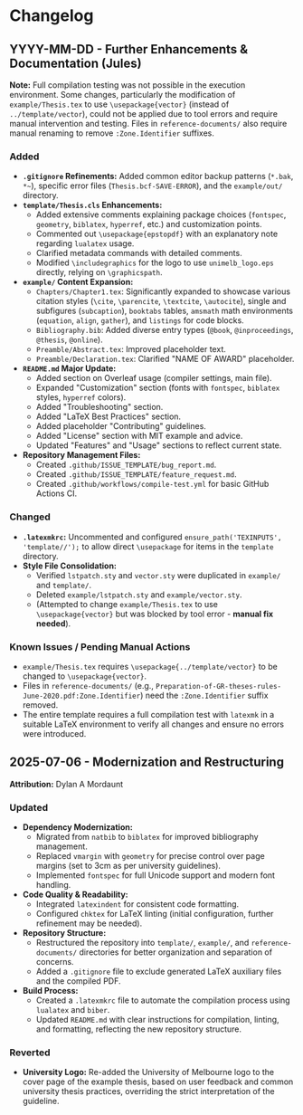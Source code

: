 # Changelog

## YYYY-MM-DD - Further Enhancements & Documentation (Jules)

**Note:** Full compilation testing was not possible in the execution environment. Some changes, particularly the modification of `example/Thesis.tex` to use `\usepackage{vector}` (instead of `../template/vector`), could not be applied due to tool errors and require manual intervention and testing. Files in `reference-documents/` also require manual renaming to remove `:Zone.Identifier` suffixes.

### Added
*   **`.gitignore` Refinements:** Added common editor backup patterns (`*.bak`, `*~`), specific error files (`Thesis.bcf-SAVE-ERROR`), and the `example/out/` directory.
*   **`template/Thesis.cls` Enhancements:**
    *   Added extensive comments explaining package choices (`fontspec`, `geometry`, `biblatex`, `hyperref`, etc.) and customization points.
    *   Commented out `\usepackage{epstopdf}` with an explanatory note regarding `lualatex` usage.
    *   Clarified metadata commands with detailed comments.
    *   Modified `\includegraphics` for the logo to use `unimelb_logo.eps` directly, relying on `\graphicspath`.
*   **`example/` Content Expansion:**
    *   `Chapters/Chapter1.tex`: Significantly expanded to showcase various citation styles (`\cite`, `\parencite`, `\textcite`, `\autocite`), single and subfigures (`subcaption`), `booktabs` tables, `amsmath` math environments (`equation`, `align`, `gather`), and `listings` for code blocks.
    *   `Bibliography.bib`: Added diverse entry types (`@book`, `@inproceedings`, `@thesis`, `@online`).
    *   `Preamble/Abstract.tex`: Improved placeholder text.
    *   `Preamble/Declaration.tex`: Clarified "NAME OF AWARD" placeholder.
*   **`README.md` Major Update:**
    *   Added section on Overleaf usage (compiler settings, main file).
    *   Expanded "Customization" section (fonts with `fontspec`, `biblatex` styles, `hyperref` colors).
    *   Added "Troubleshooting" section.
    *   Added "LaTeX Best Practices" section.
    *   Added placeholder "Contributing" guidelines.
    *   Added "License" section with MIT example and advice.
    *   Updated "Features" and "Usage" sections to reflect current state.
*   **Repository Management Files:**
    *   Created `.github/ISSUE_TEMPLATE/bug_report.md`.
    *   Created `.github/ISSUE_TEMPLATE/feature_request.md`.
    *   Created `.github/workflows/compile-test.yml` for basic GitHub Actions CI.

### Changed
*   **`.latexmkrc`:** Uncommented and configured `ensure_path('TEXINPUTS', 'template//');` to allow direct `\usepackage` for items in the `template` directory.
*   **Style File Consolidation:**
    *   Verified `lstpatch.sty` and `vector.sty` were duplicated in `example/` and `template/`.
    *   Deleted `example/lstpatch.sty` and `example/vector.sty`.
    *   (Attempted to change `example/Thesis.tex` to use `\usepackage{vector}` but was blocked by tool error - **manual fix needed**).

### Known Issues / Pending Manual Actions
*   `example/Thesis.tex` requires `\usepackage{../template/vector}` to be changed to `\usepackage{vector}`.
*   Files in `reference-documents/` (e.g., `Preparation-of-GR-theses-rules-June-2020.pdf:Zone.Identifier`) need the `:Zone.Identifier` suffix removed.
*   The entire template requires a full compilation test with `latexmk` in a suitable LaTeX environment to verify all changes and ensure no errors were introduced.

## 2025-07-06 - Modernization and Restructuring

**Attribution:** Dylan A Mordaunt

### Updated

*   **Dependency Modernization:**
    *   Migrated from `natbib` to `biblatex` for improved bibliography management.
    *   Replaced `vmargin` with `geometry` for precise control over page margins (set to 3cm as per university guidelines).
    *   Implemented `fontspec` for full Unicode support and modern font handling.
*   **Code Quality & Readability:**
    *   Integrated `latexindent` for consistent code formatting.
    *   Configured `chktex` for LaTeX linting (initial configuration, further refinement may be needed).
*   **Repository Structure:**
    *   Restructured the repository into `template/`, `example/`, and `reference-documents/` directories for better organization and separation of concerns.
    *   Added a `.gitignore` file to exclude generated LaTeX auxiliary files and the compiled PDF.
*   **Build Process:**
    *   Created a `.latexmkrc` file to automate the compilation process using `lualatex` and `biber`.
    *   Updated `README.md` with clear instructions for compilation, linting, and formatting, reflecting the new repository structure.

### Reverted

*   **University Logo:** Re-added the University of Melbourne logo to the cover page of the example thesis, based on user feedback and common university thesis practices, overriding the strict interpretation of the guideline.
